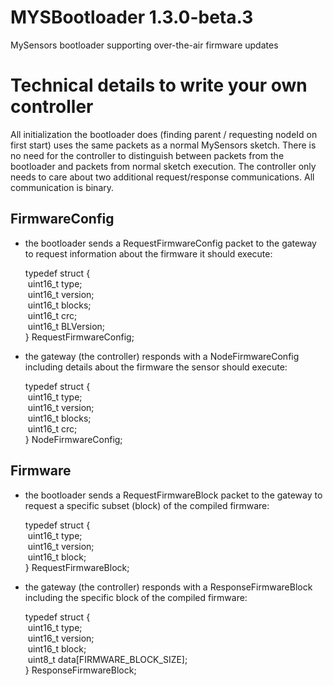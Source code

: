 # MYSBootloader 1.3.0-beta.3
MySensors bootloader supporting over-the-air firmware updates 

<h1>Technical details to write your own controller</h1>
All initialization the bootloader does (finding parent / requesting nodeId on first start) uses the same packets as a normal MySensors sketch. There is no need for the controller to distinguish between packets from the bootloader and packets from normal sketch execution. The controller only needs to care about two additional request/response communications. All communication is binary.
<h2>FirmwareConfig</h2>
<ul>
<li>the bootloader sends a RequestFirmwareConfig packet to the gateway to request information about the firmware it should execute:
<p>
typedef struct {<br/>
&nbsp;uint16_t type;<br/>
&nbsp;uint16_t version;<br/>
&nbsp;uint16_t blocks;<br/>
&nbsp;uint16_t crc;<br/>
&nbsp;uint16_t BLVersion;<br/>
} RequestFirmwareConfig;<br/>
</p>
<li>the gateway (the controller) responds with a NodeFirmwareConfig including details about the firmware the sensor should execute:
<p>
typedef struct {<br/>
&nbsp;uint16_t type;<br/>
&nbsp;uint16_t version;<br/>
&nbsp;uint16_t blocks;<br/>
&nbsp;uint16_t crc;<br/>
} NodeFirmwareConfig;<br/>
</p>
</ul>
<h2>Firmware</h2>
<ul>
<li>the bootloader sends a RequestFirmwareBlock packet to the gateway to request a specific subset (block) of the compiled firmware:
<p>
typedef struct {<br/>
&nbsp;uint16_t type;<br/>
&nbsp;uint16_t version;<br/>
&nbsp;uint16_t block;<br/>
} RequestFirmwareBlock;<br/>
</p>
<li>the gateway (the controller) responds with a ResponseFirmwareBlock including the specific block of the compiled firmware:
<p>
typedef struct {<br/>
&nbsp;uint16_t type;<br/>
&nbsp;uint16_t version;<br/>
&nbsp;uint16_t block;<br/>
&nbsp;uint8_t data[FIRMWARE_BLOCK_SIZE];<br/>
} ResponseFirmwareBlock;<br/>
</p> 
</ul>
